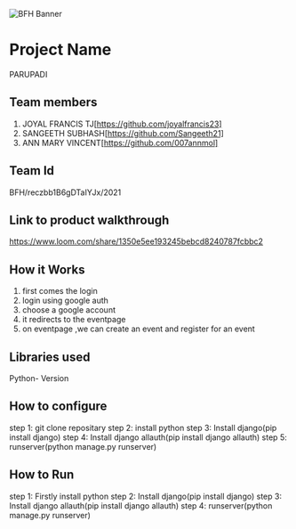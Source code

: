 ![BFH Banner](https://trello-attachments.s3.amazonaws.com/542e9c6316504d5797afbfb9/542e9c6316504d5797afbfc1/39dee8d993841943b5723510ce663233/Frame_19.png)
# Project Name
PARUPADI
## Team members
1. JOYAL FRANCIS TJ[https://github.com/joyalfrancis23]
2. SANGEETH SUBHASH[https://github.com/Sangeeth21]
3. ANN MARY VINCENT[https://github.com/007annmol]
## Team Id
BFH/reczbb1B6gDTaIYJx/2021
## Link to product walkthrough
https://www.loom.com/share/1350e5ee193245bebcd8240787fcbbc2
## How it Works
1. first comes the login
2. login using google auth
3. choose a google account
4. it redirects to the eventpage
5. on eventpage ,we can create an event and register for an event
## Libraries used
Python- Version
## How to configure
step 1: git clone repositary
step 2: install python
step 3: Install django(pip install django)
step 4: Install django allauth(pip install django allauth)
step 5: runserver(python manage.py runserver)

## How to Run
step 1: Firstly install python
step 2: Install django(pip install django)
step 3: Install django allauth(pip install django allauth)
step 4: runserver(python manage.py runserver)
